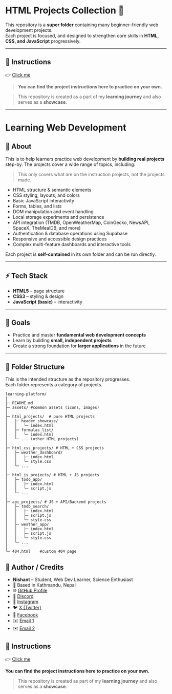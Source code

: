 # HTML Projects Collection 🚀

This repository is a **super folder** containing many beginner–friendly web development projects.  
Each project is focused, and designed to strengthen core skills in **HTML, CSS, and JavaScript** progressively.

---
## 📘 Instructions

👉 [Click me](Instructions)  

>**You can find the project instructions here to practice on your own.**

> This repository is created as a part of my **learning journey** and also serves as a **showcase**.

---

# Learning Web Development
## 📌 About
This is to help learners practice web development by **building real projects** step-by.
The projects cover a wide range of topics, including:  
> This only covers what are on the instruction projects, not the projects made.

- HTML structure & semantic elements  
- CSS styling, layouts, and colors  
- Basic JavaScript interactivity  
- Forms, tables, and lists  
- DOM manipulation and event handling  
- Local storage experiments and persistence  
- API integration (TMDB, OpenWeatherMap, CoinGecko, NewsAPI, SpaceX, TheMealDB, and more)  
- Authentication & database operations using Supabase  
- Responsive and accessible design practices  
- Complex multi-feature dashboards and interactive tools  

Each project is **self-contained** in its own folder and can be run directly.


---

## ⚡ Tech Stack
- **HTML5** – page structure  
- **CSS3** – styling & design  
- **JavaScript (basic)** – interactivity  

---

## 🎯 Goals
- Practice and master **fundamental web development concepts**  
- Learn by building **small, independent projects**  
- Create a strong foundation for **larger applications** in the future  

---

## 📂 Folder Structure  

This is the intended structure as the repository progresses.  
Each folder represents a category of projects.  

```text
learning-platform/
│
├─ README.md
├─ assets/ #common assets (icons, images)
│
├─ html_projects/  # pure HTML projects
│   ├─ header_showcase/
│   │   └─ index.html
│   ├─ formulas_list/
│   │   └─ index.html
│   └─ ... (other HTML projects)
│
├─ html_css_projects/ # HTML + CSS projects
│   ├─ weather_dashboard/
│   │   ├─ index.html
│   │   └─ style.css
│   └─ ...
│
├─ html_js_projects/ # HTML + JS projects
│   ├─ todo_app/
│   │   ├─ index.html
│   │   └─ script.js
│   └─ ...
│
├─ api_projects/ # JS + API/Backend projects
│   ├─ tmdb_search/
│   │   ├─ index.html
│   │   ├─ script.js
│   │   └─ style.css
│   ├─ weather_app/
│   │   ├─ index.html
│   │   ├─ script.js
│   │   └─ style.css
│   └─ ...
│
└─ 404.html    #custom 404 page
```

## 👤 Author / Credits  

- **Nishant** – Student, Web Dev Learner, Science Enthusiast  
- 📍 Based in Kathmandu, Nepal  
- 🌐 [GitHub Profile](https://github.com/Nishant7Ad)  
- 💬 [Discord](https://discord.com/users/nishant_x)  
- 📸 [Instagram](https://www.instagram.com/nishant060211?igsh=MWsxZ3o1YzJ3NW9sZg==)  
- 🐦 [X (Twitter)](https://x.com/Nishant_OP11)  
- 📘 [Facebook](https://www.facebook.com/share/172n6tfVsX/)  
- ✉️ [Email 1](mailto:nshntdhkr@gmail.com)  
- ✉️ [Email 2](mailto:adhikarinishant81@gmail.com)  

## 📘 Instructions

👉 [Click me](Instructions)  

**You can find the project instructions here to practice on your own.**

> This repository is created as part of my **learning journey** and also serves as a **showcase**.
